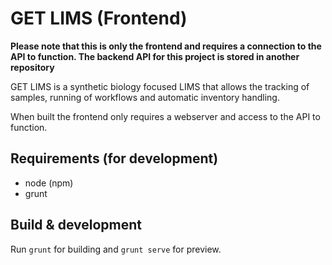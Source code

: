 # GET LIMS (Frontend) 

**Please note that this is only the frontend and requires a connection to the API to function. The backend API for this project is stored in another repository**

GET LIMS is a synthetic biology focused LIMS that allows the tracking of samples, running of workflows and automatic inventory handling.

When built the frontend only requires a webserver and access to the API to function.

## Requirements (for development)

- node (npm)
- grunt

## Build & development

Run `grunt` for building and `grunt serve` for preview.
